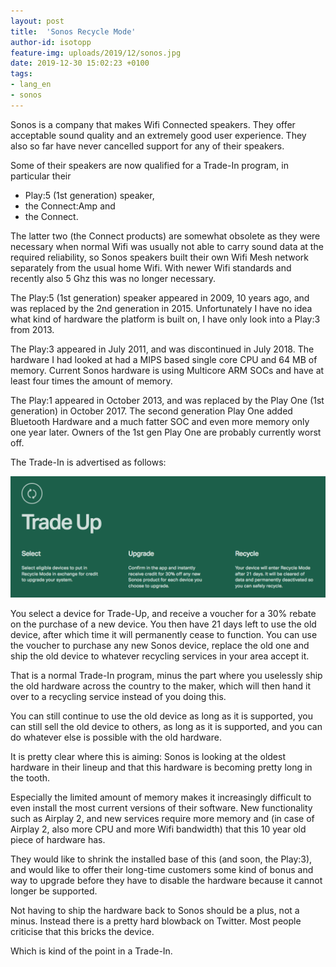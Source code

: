 ```yaml
---
layout: post
title:  'Sonos Recycle Mode'
author-id: isotopp
feature-img: uploads/2019/12/sonos.jpg
date: 2019-12-30 15:02:23 +0100
tags:
- lang_en
- sonos
---
```


Sonos is a company that makes Wifi Connected speakers. They
offer acceptable sound quality and an extremely good user
experience. They also so far have never cancelled support for
any of their speakers.

Some of their speakers are now qualified for a Trade-In program,
in particular their 

- Play:5 (1st generation) speaker, 
- the Connect:Amp and 
- the Connect.

The latter two (the Connect products) are somewhat obsolete as
they were necessary when normal Wifi was usually not able to
carry sound data at the required reliability, so Sonos speakers
built their own Wifi Mesh network separately from the usual home
Wifi. With newer Wifi standards and recently also 5 Ghz this was
no longer necessary.

The Play:5 (1st generation) speaker appeared in 2009, 10 years
ago, and was replaced by the 2nd generation in 2015.
Unfortunately I have no idea what kind of hardware the platform
is built on, I have only look into a Play:3 from 2013.

The Play:3 appeared in July 2011, and was discontinued in July
2018. The hardware I had looked at had a MIPS based single core
CPU and 64 MB of memory. Current Sonos hardware is using
Multicore ARM SOCs and have at least four times the amount of
memory.

The Play:1 appeared in October 2013, and was replaced by the
Play One (1st generation) in October 2017. The second generation
Play One added Bluetooth Hardware and a much fatter SOC and even
more memory only one year later. Owners of the 1st gen Play One
are probably currently worst off.

The Trade-In is advertised as follows:

![](uploads/2019/12/sonos-trade-up.png)

You select a device for Trade-Up, and receive a voucher for a
30% rebate on the purchase of a new device. You then have 21
days left to use the old device, after which time it will
permanently cease to function. You can use the voucher to
purchase any new Sonos device, replace the old one and ship the
old device to whatever recycling services in your area accept
it.

That is a normal Trade-In program, minus the part where you
uselessly ship the old hardware across the country to the maker,
which will then hand it over to a recycling service instead of
you doing this.

You can still continue to use the old device as long as it is
supported, you can still sell the old device to others, as long
as it is supported, and you can do whatever else is possible
with the old hardware.

It is pretty clear where this is aiming: Sonos is looking at the
oldest hardware in their lineup and that this hardware is
becoming pretty long in the tooth.

Especially the limited amount of memory makes it increasingly
difficult to even install the most current versions of their
software. New functionality such as Airplay 2, and new services
require more memory and (in case of Airplay 2, also more CPU and
more Wifi bandwidth) that this 10 year old piece of hardware
has. 

They would like to shrink the installed base of this (and soon,
the Play:3), and would like to offer their long-time customers
some kind of bonus and way to upgrade before they have to
disable the hardware because it cannot longer be supported.

Not having to ship the hardware back to Sonos should be a plus,
not a minus. Instead there is a pretty hard blowback on Twitter.
Most people criticise that this bricks the device.

Which is kind of the point in a Trade-In.
